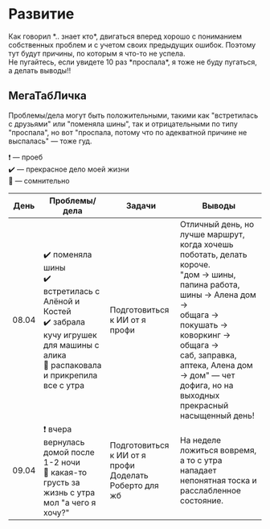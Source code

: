 # Развитие

Как говорил \*.. знает кто\*, двигаться вперед хорошо с пониманием собственных проблем и с учетом своих предыдущих ошибок.
Поэтому тут будут причины, по которым я что-то не успела.\
Не пугайтесь, если увидете 10 раз \*проспала\*, я тоже не буду пугаться, а делать выводы!!

## МегаТабЛичка

Проблемы/дела могут быть положительными, такими как "встретилась с друзьями" или "поменяла шины", так и отрицательными по типу "проспала", 
но вот "проспала, потому что по адекватной причине не выспалась" &mdash; тоже гуд.

:exclamation: &mdash; проеб\
:heavy_check_mark: &mdash; прекрасное дело моей жизни\
:small_orange_diamond: &mdash; сомнительно


| День       | Проблемы/дела  | Задачи | Выводы |
|---------|--------|--------|----------|
| 08.04 | :heavy_check_mark: поменяла шины <br> :heavy_check_mark: встретилась с Алёной и Костей <br> :heavy_check_mark: забрала кучу игрушек для машины с алика <br> :small_orange_diamond: распаковала и прикрепила все с утра | Подготовиться к ИИ от я профи | Отличный день, но лучше маршрут, когда хочешь поботать, делать короче. <br> "дом -> шины, папина работа, шины -> Алена дом -> <br>  общага -> покушать -> коворкинг -> общага -> <br> caб, заправка, аптека, Алена дом -> дом" &mdash; чет дофига, но на выходных прекрасный насыщенный день! |
| 09.04 | :exclamation: вчера вернулась домой после 1-2 ночи <br> :small_orange_diamond: какая-то грусть за жизнь с утра мол "а чего я хочу?"| Подготовиться к ИИ от я профи <br> Доделать Роберто для жб| На неделе ложиться вовремя, а то с утра нападает непонятная тоска и расслабленное состояние. |
